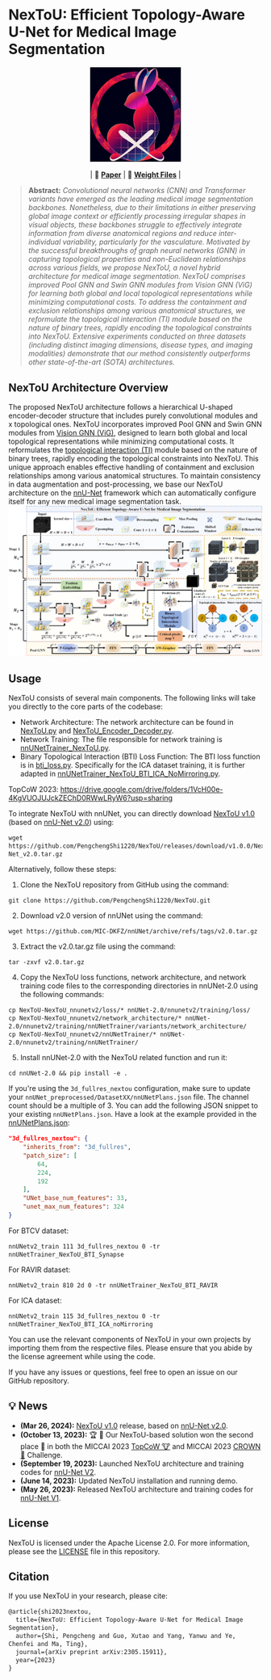 # NexToU: Efficient Topology-Aware U-Net for Medical Image Segmentation

<div align="center">
  
  <img src="assets/NexToU.png" width="180">
  
  | 📃 [**Paper**](https://arxiv.org/abs/2305.15911) | 📂 [**Weight Files**](https://drive.google.com/drive/folders/1VcH00e-4KgVUOJUJckZEChD0RWwLRyW6?usp=sharing) |
</div>

> **Abstract:** *Convolutional neural networks (CNN) and Transformer variants have emerged as the leading medical image segmentation backbones. Nonetheless, due to their limitations in either preserving global image context or efficiently processing irregular shapes in visual objects, these backbones struggle to effectively integrate information from diverse anatomical regions and reduce inter-individual variability, particularly for the vasculature. Motivated by the successful breakthroughs of graph neural networks (GNN) in capturing topological properties and non-Euclidean relationships across various fields, we propose NexToU, a novel hybrid architecture for medical image segmentation. NexToU comprises improved Pool GNN and Swin GNN modules from Vision GNN (ViG) for learning both global and local topological representations while minimizing computational costs. To address the containment and exclusion relationships among various anatomical structures, we reformulate the topological interaction (TI) module based on the nature of binary trees, rapidly encoding the topological constraints into NexToU. Extensive experiments conducted on three datasets (including distinct imaging dimensions, disease types, and imaging modalities) demonstrate that our method consistently outperforms other state-of-the-art (SOTA) architectures.* 

## NexToU Architecture Overview

The proposed NexToU architecture follows a hierarchical U-shaped encoder-decoder structure that includes purely convolutional modules and x topological ones. NexToU incorporates improved Pool GNN and Swin GNN modules from [Vision GNN (ViG)](https://github.com/huawei-noah/Efficient-AI-Backbones/tree/master/vig_pytorch), designed to learn both global and local topological representations while minimizing computational costs. It reformulates the [topological interaction (TI)](https://github.com/TopoXLab/TopoInteraction) module based on the nature of binary trees, rapidly encoding the topological constraints into NexToU. This unique approach enables effective handling of containment and exclusion relationships among various anatomical structures. To maintain consistency in data augmentation and post-processing, we base our NexToU architecture on the [nnU-Net](https://github.com/MIC-DKFZ/nnUNet) framework which can automatically configure itself for any new medical image segmentation task.
![NexToU Architecture](/assets/NexToU_architecture.jpg)

## Usage

NexToU consists of several main components. The following links will take you directly to the core parts of the codebase:

- Network Architecture: The network architecture can be found in [NexToU.py](https://github.com/PengchengShi1220/NexToU/blob/NexToU_nnunetv2/network_architecture/NexToU.py) and [NexToU_Encoder_Decoder.py](https://github.com/PengchengShi1220/NexToU/blob/NexToU_nnunetv2/network_architecture/NexToU_Encoder_Decoder.py).
- Network Training: The file responsible for network training is [nnUNetTrainer_NexToU.py](https://github.com/PengchengShi1220/NexToU/blob/NexToU_nnunetv2/nnUNetTrainer/nnUNetTrainer_NexToU.py).
- Binary Topological Interaction (BTI) Loss Function: The BTI loss function is in [bti_loss.py](https://github.com/PengchengShi1220/NexToU/blob/NexToU_nnunetv2/loss/bti_loss.py). Specifically for the ICA dataset training, it is further adapted in [nnUNetTrainer_NexToU_BTI_ICA_NoMirroring.py](https://github.com/PengchengShi1220/NexToU/blob/NexToU_nnunetv2/nnUNetTrainer/nnUNetTrainer_NexToU_BTI_ICA_NoMirroring.py).

TopCoW 2023: https://drive.google.com/drive/folders/1VcH00e-4KgVUOJUJckZEChD0RWwLRyW6?usp=sharing

To integrate NexToU with nnUNet, you can directly download [NexToU v1.0](https://github.com/PengchengShi1220/NexToU/releases/tag/v1.0.0) (based on [nnU-Net v2.0](https://github.com/MIC-DKFZ/nnUNet/releases/tag/v2.0)) using:
```
wget https://github.com/PengchengShi1220/NexToU/releases/download/v1.0.0/NexToU_v1.0_nnU-Net_v2.0.tar.gz
```

Alternatively, follow these steps:

1. Clone the NexToU repository from GitHub using the command:
```
git clone https://github.com/PengchengShi1220/NexToU.git
```

2. Download v2.0 version of nnUNet using the command:
```
wget https://github.com/MIC-DKFZ/nnUNet/archive/refs/tags/v2.0.tar.gz
```

3. Extract the v2.0.tar.gz file using the command:
```
tar -zxvf v2.0.tar.gz
```

4. Copy the NexToU loss functions, network architecture, and network training code files to the corresponding directories in nnUNet-2.0 using the following commands:
```
cp NexToU-NexToU_nnunetv2/loss/* nnUNet-2.0/nnunetv2/training/loss/
cp NexToU-NexToU_nnunetv2/network_architecture/* nnUNet-2.0/nnunetv2/training/nnUNetTrainer/variants/network_architecture/
cp NexToU-NexToU_nnunetv2/nnUNetTrainer/* nnUNet-2.0/nnunetv2/training/nnUNetTrainer/
```

5. Install nnUNet-2.0 with the NexToU related function and run it:
```
cd nnUNet-2.0 && pip install -e .
```

If you're using the `3d_fullres_nextou` configuration, make sure to update your `nnUNet_preprocessed/DatasetXX/nnUNetPlans.json` file. The channel count should be a multiple of 3. You can add the following JSON snippet to your existing `nnUNetPlans.json`. Have a look at the example provided in the [nnUNetPlans.json](https://github.com/PengchengShi1220/NexToU/blob/75a5729f4d274887849346148ed0620c3f2c1cba/nnUNetPlans.json#L433):

```json
"3d_fullres_nextou": {
    "inherits_from": "3d_fullres",
    "patch_size": [
        64,
        224,
        192
    ],
    "UNet_base_num_features": 33,
    "unet_max_num_features": 324
}
```

For BTCV dataset:
```
nnUNetv2_train 111 3d_fullres_nextou 0 -tr nnUNetTrainer_NexToU_BTI_Synapse
```

For RAVIR dataset:
```
nnUNetv2_train 810 2d 0 -tr nnUNetTrainer_NexToU_BTI_RAVIR
```

For ICA dataset:
```
nnUNetv2_train 115 3d_fullres_nextou 0 -tr nnUNetTrainer_NexToU_BTI_ICA_noMirroring
```

You can use the relevant components of NexToU in your own projects by importing them from the respective files. Please ensure that you abide by the license agreement while using the code.

If you have any issues or questions, feel free to open an issue on our GitHub repository.

## :bulb: News
* **(Mar 26, 2024):** [NexToU v1.0](https://github.com/PengchengShi1220/NexToU/releases/tag/v1.0.0) release, based on [nnU-Net v2.0](https://github.com/MIC-DKFZ/nnUNet/releases/tag/v2.0).
* **(October 13, 2023):** :trophy: :tada: Our NexToU-based solution won the second place 🥈 in both the MICCAI 2023 [TopCoW 🐮](https://topcow23.grand-challenge.org/evaluation/finaltest-cta-multiclass/leaderboard) and MICCAI 2023 [CROWN 👑](https://crown.isi.uu.nl/leaderboard/) Challenge.
* **(September 19, 2023):** Launched NexToU architecture and training codes for [nnU-Net V2](https://github.com/PengchengShi1220/NexToU/tree/NexToU_nnunetv2).
* **(June 14, 2023):** Updated NexToU installation and running demo.
* **(May 26, 2023):** Released NexToU architecture and training codes for [nnU-Net V1](https://github.com/PengchengShi1220/NexToU/tree/NexToU_nnunetv1).

## License

NexToU is licensed under the Apache License 2.0. For more information, please see the [LICENSE](LICENSE) file in this repository.

## Citation
If you use NexToU in your research, please cite:

```
@article{shi2023nextou,
  title={NexToU: Efficient Topology-Aware U-Net for Medical Image Segmentation},
  author={Shi, Pengcheng and Guo, Xutao and Yang, Yanwu and Ye, Chenfei and Ma, Ting},
  journal={arXiv preprint arXiv:2305.15911},
  year={2023}
}
```

